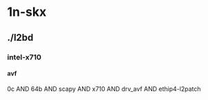 # 1n-skx
## ./l2bd
### intel-x710
#### avf
0c AND 64b AND scapy AND x710 AND drv_avf AND ethip4-l2patch
